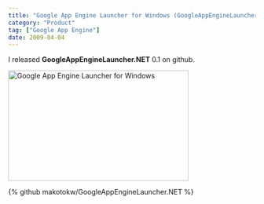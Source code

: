 ```yaml
---
title: "Google App Engine Launcher for Windows (GoogleAppEngineLauncher.NET)"
category: "Product"
tag: ["Google App Engine"]
date: 2009-04-04
---
```

I released <strong>GoogleAppEngineLauncher.NET</strong> 0.1 on github.

<a href="/assets/site/images/2009/gaelwin_0.1.2.0.jpg" rel="lightbox" title="Google App Engine Launcher for Windows"><img  alt="Google App Engine Launcher for Windows" src="/assets/site/images/2009/gaelwin_0.1.2.0thm.jpg" width="367" height="225"/></a>

{% github makotokw/GoogleAppEngineLauncher.NET %}
